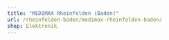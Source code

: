 ```yaml
---
title: "MEDIMAX Rheinfelden (Baden)"
url: /rheinfelden-baden/medimax-rheinfelden-baden/
shop: Elektronik
---
```

